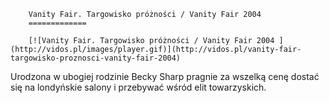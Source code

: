 
        Vanity Fair. Targowisko próżności / Vanity Fair 2004 
        =============
        
        [![Vanity Fair. Targowisko próżności / Vanity Fair 2004 ](http://vidos.pl/images/player.gif)](http://vidos.pl/vanity-fair-targowisko-proznosci-vanity-fair-2004)
        
        
 Urodzona w ubogiej rodzinie Becky Sharp pragnie za wszelką cenę dostać się na londyńskie salony i przebywać wśród elit towarzyskich.
    